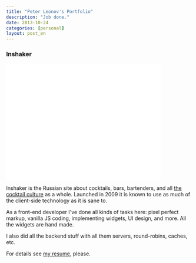 ```yaml
---
title: "Peter Leonov's Portfolio"
description: "Job done."
date: 2013-10-24
categories: [personal]
layout: post_en
---
```



### Inshaker

<iframe width="420" height="315" src="//www.youtube.com/embed/EsCbq0xJpD0" frameborder="0" allowfullscreen></iframe>

Inshaker is the Russian site about cocktails, bars, bartenders, and all [the cocktail culture](https://www.facebook.com/inshaker) as a whole. Launched in 2009 it is known to use as much of the client-side technology as it is sane to.

As a front-end developer I've done all kinds of tasks here: pixel perfect markup, vanilla JS coding, implementing widgets, UI design, and more. All the widgets are hand made.

I also did all the backend stuff with all them servers, round-robins, caches, etc.

For details see [my resume](http://kung-fu-tzu.ru/pages/resume.html), please.